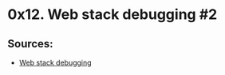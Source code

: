 # 		0x12. Web stack debugging #2
## Sources:

* [Web stack debugging](https://intranet.hbtn.io/concepts/68)

